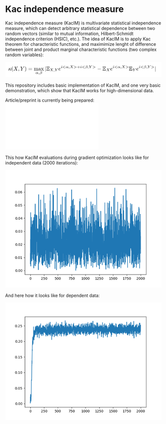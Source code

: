 # Kac independence measure 
Kac independence measure (KacIM) is multivariate statistical independence measure, 
which can detect arbitrary statistical dependence between two random vectors (similar to mutual information, Hilbert-Schmidt independence criterion (HSIC), etc.). The idea of KacIM is to apply Kac theorem for characteristic functions, and maximimize lenght of difference 
between joint and product marginal characteristic functions (two complex random variables):

![Alt text](./kac_im.png?raw=true "KacIM")


This repository includes basic implementation of KacIM, and one very basic demonstration, which show that KacIM works for high-dimensional data.


Article/preprint is currently being prepared: ![Article](./art/main.pdf "Article")


This how KacIM evaluations during gradient optimization looks like for independent data (2000 iterations):

![Alt text](./independent.png?raw=true "Title")

And here how it looks like for dependent data:

![Alt text](./dependent.png?raw=true "Title")





